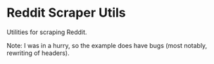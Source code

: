 # Reddit Scraper Utils
Utilities for scraping Reddit.

Note: I was in a hurry, so the example does have bugs (most notably, rewriting of headers).
